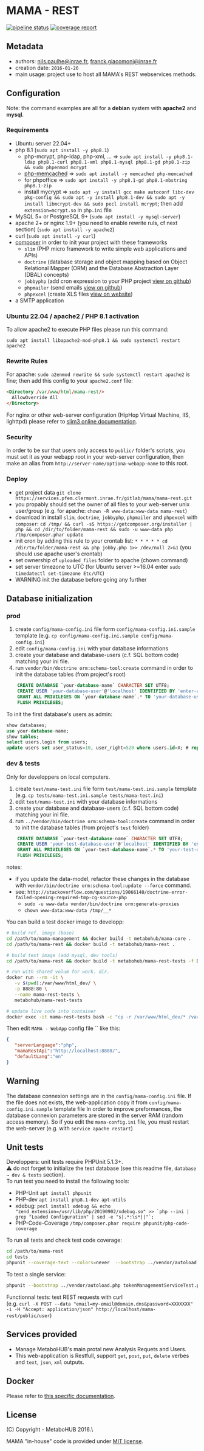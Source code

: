 # MAMA - REST

[![pipeline status](https://services.pfem.clermont.inrae.fr/gitlab/mama/mama-rest/badges/dev/pipeline.svg)](https://services.pfem.clermont.inrae.fr/gitlab/mama/mama-rest/commits/dev)
[![coverage report](https://services.pfem.clermont.inrae.fr/gitlab/mama/mama-rest/badges/dev/coverage.svg)](https://services.pfem.clermont.inrae.fr/gitlab/mama/mama-rest/commits/dev)

## Metadata

- authors: <nils.paulhe@inrae.fr>, <franck.giacomoni@inrae.fr>
- creation date: `2016-01-26`
- main usage: project use to host all MAMA's REST webservices methods.

## Configuration

Note: the command examples are all for a **debian** system with **apache2** and **mysql**.

### Requirements

- Ubuntu server 22.04+
- php 8.1 (`sudo apt install -y php8.1`)
  - php-mcrypt, php-ldap, php-xml, ... ⇒ `sudo apt install -y php8.1-ldap php8.1-curl php8.1-xml php8.1-mysql php8.1-gd php8.1-zip && sudo phpenmod mcrypt`
  - [php-memcached](https://devdocs.magento.com/guides/v2.3/config-guide/memcache/memcache_ubuntu.html) ⇒ `sudo apt install -y memcached php-memcached`
  - for phpoffice ⇒ `sudo apt install -y php8.1-gd php8.1-mbstring php8.1-zip`
  - install mycrypt ⇒ `sudo apt -y install gcc make autoconf libc-dev pkg-config && sudo apt -y install php8.1-dev && sudo apt -y install libmcrypt-dev && sudo pecl install mcrypt`; then add `extension=mcrypt.so` in `php.ini` file
- MySQL 5+ or PostgreSQL 9+ (`sudo apt install -y mysql-server`)
- apache 2+ or nginx 1.9+ (you need to enable rewrite ruls, cf next section) (`sudo apt install -y apache2`)
- curl (`sudo apt install -y curl`)
- [composer](https://getcomposer.org/download/) in order to init your project with these frameworks
  - `slim` (PHP micro framework to write simple web applications and APIs)
  - `doctrine` (database storage and object mapping based on Object Relational Mapper (ORM) and the Database Abstraction Layer (DBAL) concepts)
  - `jobbyphp` (add cron expression to your PHP project [view on github](https://github.com/jobbyphp/jobby))
  - `phpmailer` (send emails [view on github](https://github.com/PHPMailer/PHPMailer))
  - `phpexcel` (create XLS files [view on website](https://packagist.org/packages/phpoffice/phpexcel))
- a SMTP application

### Ubuntu 22.04 / apache2 / PHP 8.1 activation

To allow apache2 to execute PHP files please run this command:

`sudo apt install libapache2-mod-php8.1 && sudo systemctl restart apache2`

### Rewrite Rules

For apache: `sudo a2enmod rewrite && sudo systemctl restart apache2` is fine; then add this config to your `apache2.conf` file:

```html
<Directory /var/www/html/mama-rest/>
  AllowOverride All
</Directory>
```

For nginx or other web-server configuration (HipHop Virtual Machine, IIS, lighttpd) please refer to [slim3 online documentation](http://www.slimframework.com/docs/start/web-servers.html).

### Security

In order to be sur that users only access to `public/` folder's scripts, you must set it as your webapp root in your web-server configuration, then make an alias from `http://server-name/optiona-webapp-name` to this root.

### Deploy

- get project data `git clone https://services.pfem.clermont.inrae.fr/gitlab/mama/mama-rest.git`
- you propably should set the owner of all files to your web-server unix user/group (e.g. for apache: `chown -R www-data:www-data mama-rest`)
- download in install `slim`, `doctrine`, `jobbyphp`, `phpmailer` and `phpexcel` with `composer`: `cd /tmp/ && curl -sS https://getcomposer.org/installer | php && cd /dir/to/folder/mama-rest && sudo -u www-data php /tmp/composer.phar update`
- init cron by adding this rule to your crontab list: `* * * * * cd /dir/to/folder/mama-rest && php jobby.php 1>> /dev/null 2>&1` (you should use apache user's crontab)
- set ownership of `uploaded_files` folder to apache (chown command)
- set server timezone to UTC (for Ubuntu server >=16.04 enter `sudo  timedatectl set-timezone Etc/UTC​`)
- WARNING init the database before going any further

## Database initialization

### prod

 1. create `config/mama-config.ini` file form `config/mama-config.ini.sample` template (e.g. `cp config/mama-config.ini.sample config/mama-config.ini`)
 2. edit `config/mama-config.ini` with your database informations
 3. create your database and database-users (c.f. SQL bottom code) matching your ini file.
 4. run `vendor/bin/doctrine orm:schema-tool:create` command in order to init the database tables (from project's root)

```sql
    CREATE DATABASE `your-database-name` CHARACTER SET UTF8;
    CREATE USER 'your-database-user'@'localhost' IDENTIFIED BY 'enter-a-strong-password';
    GRANT ALL PRIVILEGES ON `your-database-name`.* TO 'your-database-user'@'localhost';
    FLUSH PRIVILEGES;
```

To init the first database's users as admin:

```sql
show databases;
use your-database-name;
show tables;
select users.login from users;
update users set user_status=10, user_right=520 where users.id=X; # replace X by targeted users' ID
```

### dev & tests

Only for developpers on local computers.

 1. create `test/mama-test.ini` file form `test/mama-test.ini.sample` template (e.g. `cp tests/mama-test.ini.sample tests/mama-test.ini`)
 2. edit `test/mama-test.ini` with your database informations
 3. create your database and database-users (c.f. SQL bottom code) matching your ini file.
 4. run `../vendor/bin/doctrine orm:schema-tool:create` command in order to init the database tables (from project's `test` folder)

```sql
    CREATE DATABASE `your-test-database-name` CHARACTER SET UTF8;
    CREATE USER 'your-test-database-user'@'localhost' IDENTIFIED BY 'enter-a-strong-password';
    GRANT ALL PRIVILEGES ON `your-test-database-name`.* TO 'your-test-database-user'@'localhost';
    FLUSH PRIVILEGES;
```

notes:

- if you update the data-model, refactor these changes in the database with `vendor/bin/doctrine orm:schema-tool:update --force` command.
- see: `http://stackoverflow.com/questions/19066140/doctrine-error-failed-opening-required-tmp-cg-source-php`
  - `sudo -u www-data vendor/bin/doctrine orm:generate-proxies`
  - `chown www-data:www-data /tmp/__*`

You can build a test docker image to developp:

```bash
# build ref. image (base)
cd /path/to/mama-management && docker build -t metabohub/mama-core .
cd /path/to/mama-rest && docker build -t metabohub/mama-rest .

# build test image (add mysql, dev tools)
cd /path/to/mama-rest && docker build -t metabohub/mama-rest-tests -f Dockerfile-tests .

# run with shared volum for work. dir.
docker run --rm -it \
   -v $(pwd):/var/www/html_dev/ \
   -p 8888:80 \
   --name mama-rest-tests \
   metabohub/mama-rest-tests

# update live code into container
docker exec -it mama-rest-tests bash -c "cp -r /var/www/html_dev/* /var/www/html/"
```

Then edit `MAMA - WebApp` config file `` like this:

```json
{
   "serverLanguage":"php",
   "mamaRestApi":"http://localhost:8888/",
   "defaultLang":"en"
}
```

## Warning

The database connexion settings are in the `config/mama-config.ini` file. If the file does not exists, the web-application copy it from `config/mama-config.ini.sample` template file
In order to improve preformances, the database connexion parameters are stored in the server RAM (random access memory).
So if you edit the `mama-config.ini` file, you must restart the web-server (e.g. with `service apache restart`)

## Unit tests

Developpers: unit tests require PHPUnit 5.1.3+.\
:warning: do not forget to initialize the test database (see this readme file, `database → dev & tests` section).\
To run test you need to install the following tools:

- PHP-Unit `apt install phpunit`
- PHP-dev `apt install php8.1-dev apt-utils`
- xdebug: ``pecl install xdebug && echo "zend_extension=/usr/lib/php/20190902/xdebug.so" >> `php --ini | grep "Loaded Configuration" | sed -e "s|.*:\s*||"`;``
- PHP-Code-Coverage `/tmp/composer.phar require phpunit/php-code-coverage`

To run all tests and check test code coverage:

```bash
cd /path/to/mama-rest
cd tests
phpunit --coverage-text --colors=never  --bootstrap ../vendor/autoload.php .
```

To test a single service:

```bash
phpunit --bootstrap ../vendor/autoload.php tokenManagementServiceTest.php
```

Functionnal tests: test REST requests with curl\
(e.g. `curl -X POST --data "email=my-email@domain.dns&password=XXXXXXX" -i -H "Accept: application/json" http://localhost/mama-rest/public/user`)

## Services provided

- Manage MetaboHUB's main protal new Analysis Requets and Users.
- This web-application is Restfull, support `get`, `post`, `put`, `delete` verbes and `text`, `json`, `xml` outputs.

<!--
## Notes

Where the app. is in dev / prod.
-->

## Docker

Please refer to [this specific documentation](docker-conf/howto.md).

## License

(C) Copyright - MetaboHUB 2016.\

MAMA "in-house" code is provided under [MIT license](LICENSE.md).
